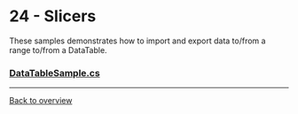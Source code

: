 ﻿# 24 - Slicers
These samples demonstrates how to import and export data to/from a range to/from a DataTable.

### [DataTableSample.cs](DataTableSample.cs)

---
[Back to overview](/Readme.md)